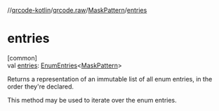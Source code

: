 //[qrcode-kotlin](../../../index.md)/[qrcode.raw](../index.md)/[MaskPattern](index.md)/[entries](entries.md)

# entries

[common]\
val [entries](entries.md): [EnumEntries](https://kotlinlang.org/api/latest/jvm/stdlib/kotlin.enums/-enum-entries/index.html)&lt;[MaskPattern](index.md)&gt;

Returns a representation of an immutable list of all enum entries, in the order they're declared.

This method may be used to iterate over the enum entries.
